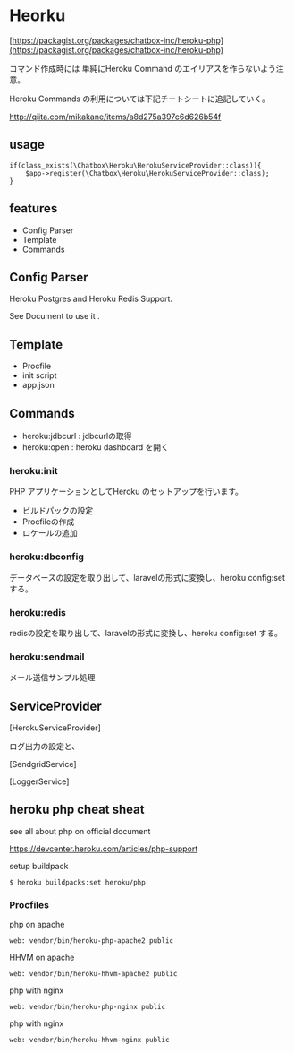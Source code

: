 # Heorku 

[https://packagist.org/packages/chatbox-inc/heroku-php](https://packagist.org/packages/chatbox-inc/heroku-php)

コマンド作成時には 単純にHeroku Command のエイリアスを作らないよう注意。

Heroku Commands の利用については下記チートシートに追記していく。

http://qiita.com/mikakane/items/a8d275a397c6d626b54f

## usage

````
if(class_exists(\Chatbox\Heroku\HerokuServiceProvider::class)){
    $app->register(\Chatbox\Heroku\HerokuServiceProvider::class);
}
````

## features

- Config Parser 
- Template
- Commands

## Config Parser 

Heroku Postgres and Heroku Redis Support.

See Document to use it .

## Template

- Procfile
- init script
- app.json

## Commands

- heroku:jdbcurl : jdbcurlの取得
- heroku:open : heroku dashboard を開く



### heroku:init

PHP アプリケーションとしてHeroku のセットアップを行います。

- ビルドパックの設定
- Procfileの作成
- ロケールの追加

### heroku:dbconfig

データベースの設定を取り出して、laravelの形式に変換し、heroku config:set する。

### heroku:redis

redisの設定を取り出して、laravelの形式に変換し、heroku config:set する。

### heroku:sendmail

メール送信サンプル処理

## ServiceProvider

[HerokuServiceProvider]

ログ出力の設定と、

[SendgridService]

[LoggerService] 


## heroku php cheat sheat

see all about php on official document 

https://devcenter.heroku.com/articles/php-support

setup buildpack 

````
$ heroku buildpacks:set heroku/php
````

### Procfiles 

php on apache

````
web: vendor/bin/heroku-php-apache2 public
````

HHVM on apache

````
web: vendor/bin/heroku-hhvm-apache2 public
````

php with nginx

````
web: vendor/bin/heroku-php-nginx public
````

php with nginx 

````
web: vendor/bin/heroku-hhvm-nginx public
````



